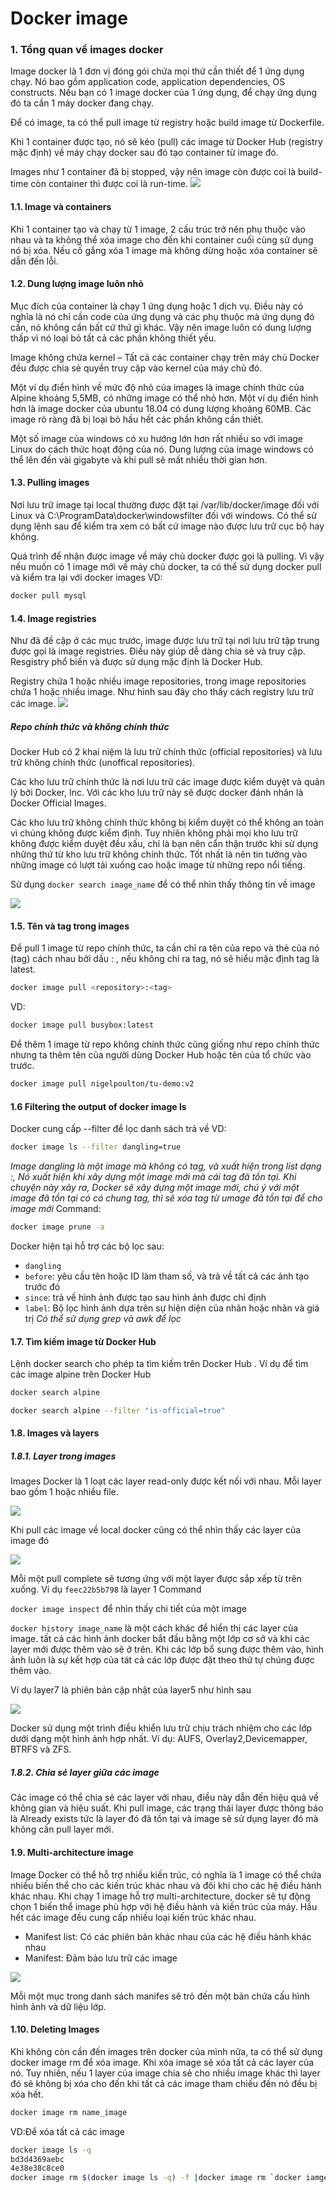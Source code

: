 # Docker image
### 1. Tổng quan về images docker
Image docker là 1 đơn vị đóng gói chứa mọi thứ cần thiết để 1 ứng dụng chạy. Nó bao gồm application code, application dependencies, OS constructs. Nếu bạn có 1 image docker của 1 ứng dụng, để chạy ứng dụng đó ta cần 1 máy docker đang chạy.

Để có image, ta có thể pull image từ registry hoặc build image từ Dockerfile.

Khi 1 container được tạo, nó sẽ kéo (pull) các image từ Docker Hub (registry mặc định) về máy chạy docker sau đó tạo container từ image đó.

Images như 1 container đã bị stopped, vậy nên image còn được coi là build-time còn container thì được coi là run-time.
![](image1/run_build.png)

#### 1.1. Image và containers
Khi 1 container tạo và chạy từ 1 image, 2 cấu trúc trở nên phụ thuộc vào nhau và ta không thể xóa image cho đến khi container cuối cùng sử dụng nó bị xóa. Nếu cố gắng xóa 1 image mà không dừng hoặc xóa container sẽ dẫn đến lỗi.

#### 1.2. Dung lượng image luôn nhỏ
Mục đích của container là chạy 1 ứng dụng hoặc 1 dịch vụ. Điều này có nghĩa là nó chỉ cần code của ứng dụng và các phụ thuộc mà ứng dụng đó cần, nó không cần bất cứ thứ gì khác. Vậy nên image luôn có dung lượng thấp vì nó loại bỏ tất cả các phần không thiết yếu.


Image không chứa kernel – Tất cả các container chạy trên máy chủ Docker đều được chia sẻ quyền truy cập vào kernel của máy chủ đó.


Một ví dụ điển hình về mức độ nhỏ của images là image chính thức của Alpine khoảng 5,5MB, có những image có thể nhỏ hơn. Một ví dụ điển hình hơn là image docker của ubuntu 18.04 có dung lượng khoảng 60MB. Các image rõ ràng đã bị loại bỏ hầu hết các phần không cần thiết.


Một số image của windows có xu hướng lớn hơn rất nhiều so với image Linux do cách thức hoạt động của nó. Dung lượng của image windows có thể lên đến vài gigabyte và khi pull sẽ mất nhiều thời gian hơn.

#### 1.3. Pulling images
Nơi lưu trữ image tại local thường được đặt tại /var/lib/docker/image đối với Linux và C:\ProgramData\docker\windowsfilter đối với windows. Có thể sử dụng lệnh sau để kiểm tra xem có bất cứ image nào được lưu trữ cục bộ hay không.

Quá trình để nhận được image về máy chủ docker được gọi là pulling. Vì vậy nếu muốn có 1 image mới về máy chủ docker, ta có thể sử dụng docker pull và kiểm tra lại với docker images
VD:
```sh
docker pull mysql
```
#### 1.4. Image registries
Như đã đề cập ở các mục trước, image được lưu trữ tại nơi lưu trữ tập trung được gọi là image registries. Điều này giúp dễ dàng chia sẻ và truy cập. Resgistry phổ biến và được sử dụng mặc định là Docker Hub.

Registry chứa 1 hoặc nhiều image repositories, trong image repositories chứa 1 hoặc nhiều image. Như hình sau đây cho thấy cách registry lưu trữ các image.
![](image1/Registry.png)
#####  Repo chính thức và không chính thức
Docker Hub có 2 khai niệm là lưu trữ chính thức (official repositories) và lưu trữ không chính thức (unoffical repositories).

Các kho lưu trữ chính thức là nơi lưu trữ các image được kiểm duyệt và quản lý bởi Docker, Inc. Với các kho lưu trữ này sẽ được docker đánh nhãn là Docker Official Images.

Các kho lưu trữ không chính thức không bị kiểm duyệt có thể không an toàn vì chúng không được kiểm định. Tuy nhiên không phải mọi kho lưu trữ không được kiểm duyệt đều xấu, chỉ là bạn nên cẩn thận trước khi sử dụng những thứ từ kho lưu trữ không chính thức. Tốt nhất là nên tin tưởng vào những image có lượt tải xuống cao hoặc image từ những repo nổi tiếng.

Sử dụng `docker search image_name` để có thể nhìn thấy thông tin về image 

![](image1/official.png)

#### 1.5. Tên và tag trong images
Để pull 1 image từ repo chính thức, ta cần chỉ ra tên của repo và thẻ của nó (tag) cách nhau bởi dấu : , nếu không chỉ ra tag, nó sẽ hiểu mặc định tag là latest.
```sh
docker image pull <repository>:<tag>
```
VD:
```sh
docker image pull busybox:latest
```
Để thêm 1 image từ repo không chính thức cũng giống như repo chính thức nhưng ta thêm tên của người dùng Docker Hub hoặc tên của tổ chức vào trước.
```sh
docker image pull nigelpoulton/tu-demo:v2
```
#### 1.6 Filtering the output of docker image ls
Docker cung cấp --filter để lọc danh sách trả về
VD:
```sh
docker image ls --filter dangling=true
```
*Image dangling là một image mà không có tag, và xuất hiện trong list dạng <none>:<none>, Nó xuất hiện khi xây dựng một image mới mà cái tag đã tồn tại. Khi chuyện này xảy ra, Docker sẽ xây dựng một image mới, chú ý với một image đã tồn tại có có chung tag, thì sẽ xóa tag từ umage đã tồn tại để cho image mới*
Command:
```sh
docker image prune -a 
```
Docker hiện tại hỗ trợ các bộ lọc sau:
- `dangling`
- `before`: yêu cầu tên hoặc ID làm tham số, và trả về tất cả các ảnh tạo trước đó
- `since`: trả về hình ảnh được tạo sau hình ảnh được chỉ định
- `label`: Bộ lọc hình ảnh dựa trên sự hiện diện của nhãn hoặc nhãn và giá trị
*Có thể sử dụng grep và awk để lọc* 
#### 1.7. Tìm kiếm image từ Docker Hub

Lệnh docker search cho phép ta tìm kiếm trên Docker Hub . 
Ví dụ để tìm các image alpine trên Docker Hub
```sh
docker search alpine
```
```sh
docker search alpine --filter "is-official=true"
```
#### 1.8. Images và layers
##### 1.8.1. Layer trong images
Images Docker là 1 loạt các layer read-only được kết nối với nhau. Mỗi layer bao gồm 1 hoặc nhiều file.

![](image1/layer.png)

Khi pull các image về local docker cũng có thể nhìn thấy các layer của image đó

![](image1/pull.png)
 
Mỗi một pull complete sẽ tương ứng với một layer được sắp xếp từ trên xuống. Ví dụ `feec22b5b798` là layer 1
Command

`docker image inspect` để nhìn thấy chi tiết của một image

`docker history image_name` là một cách khác để hiển thị các layer của image. tất cả các hình ảnh docker bắt đầu bằng một lớp cơ sở và khi các layer mới được thêm vào sẽ ở trên. Khi các lớp bổ sung được thêm vào, hình ảnh luôn là sự kết hợp của tát cả các lớp được đặt theo thứ tự chúng được thêm vào.

Ví dụ layer7 là phiên bản cập nhật của layer5 như hình sau 

![](image1/update.png)

Docker sử dụng một trình điều khiển lưu trữ chịu trách nhiệm cho các lớp dưới dạng một hình ảnh hợp nhất. Ví dụ: AUFS, Overlay2,Devicemapper, BTRFS và ZFS. 
##### 1.8.2. Chia sẻ layer giữa các image
Các image có thể chia sẻ các layer với nhau, điều này dẫn đến hiệu quả về không gian và hiệu suất. Khi pull image, các trạng thái layer được thông báo là Already exists tức là layer đó đã tồn tại và image sẽ sử dụng layer đó mà không cần pull layer mới.
#### 1.9. Multi-architecture image
Image Docker có thể hỗ trợ nhiều kiến trúc, có nghĩa là 1 image có thể chứa nhiều biến thể cho các kiến trúc khác nhau và đôi khi cho các hệ điều hành khác nhau.
Khi chạy 1 image hỗ trợ multi-architecture, docker sẽ tự động chọn 1 biến thể image phù hợp với hệ điều hành và kiến trúc của máy. Hầu hết các image đều cung cấp nhiều loại kiến trúc khác nhau.
- Manifest list: Có các phiên bản khác nhau của các hệ điều hành khác nhau
- Manifest: Đảm bảo lưu trữ các image 

![](image1/manifest.png)

Mỗi một mục trong danh sách manifes sẽ trỏ đến một bản chứa cấu hình hình ảnh và dữ liệu lớp.
#### 1.10. Deleting Images
Khi không còn cần đến images trên docker của mình nữa, ta có thể sử dụng docker image rm để xóa image. Khi xóa image sẽ xóa tất cả các layer của nó. Tuy nhiên, nếu 1 layer của image chia sẻ cho nhiều image khác thì layer đó sẽ không bị xóa cho đến khi tất cả các image tham chiếu đến nó đều bị xóa hết.
```sh
docker image rm name_image
```
VD:Để xóa tất cả các image
```sh
docker image ls -q
bd3d4369aebc
4e38e38c8ce0
docker image rm $(docker image ls -q) -f |docker image rm `docker iamge ls -q` -f
```
